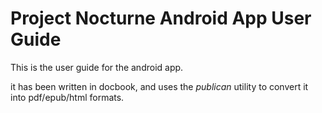Project Nocturne Android App User Guide
=======================================

This is the user guide for the android app.

it has been written in docbook, and uses the *publican* utility to convert it into pdf/epub/html formats.

